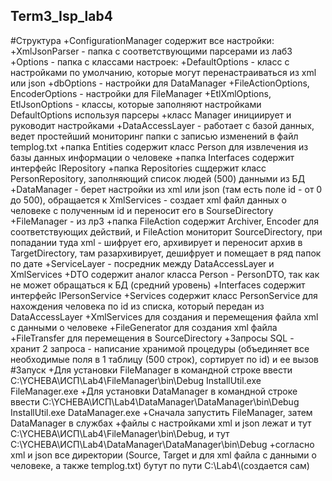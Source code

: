 ## Term3_Isp_lab4
#Структура
+ConfigurationManager содержит все настройки:
    +XmlJsonParser - папка с соответствующими парсерами из лаб3
    +Options - папка с классами настроек:
          +DefaultOptions - класс с настройками по умолчанию, которые могут перенастраиваться из xml или json
          +dbOptions - настройки для DataManager
          +FileActionOptions, EncoderOptions - настройки для FileManager
          +EtlXmlOptions, EtlJsonOptions - классы, которые заполняют настройками DefaultOptions используя парсеры
    +класс Manager инициирует и руководит настройками
+DataAccessLayer - работает с базой данных, ведет простейший мониторинг папки с записью изменений в файл templog.txt
    +папка Entities содержит класс Person для извлечения из базы данных информации о человеке
    +папка Interfaces содержит интерфейс IRepository
    +папка Repositories сщдержит класс PersonRepository, заполняющий список людей (500) данными из БД
+DataManager - берет настройки из xml или json (там есть поле id - от 0 до 500), обращается к XmlServices - создает 
xml файл данных о человеке с полученным id и переносит его в SourseDirectory
+FileManager - из лр3
    +папка FileAction содержит Archiver, Encoder для соответствующих действий, и FileAction мониторит SourceDirectory, при попадании туда xml - 
    шифрует его, архивирует и переносит архив в TargetDirectory, там разархивирует, дешифрует и помещает в ряд папок по дате
+ServiceLayer - посредник между DataAccessLayer и XmlServices
    +DTO содержит аналог класса Person - PersonDTO, так как не может обращаться к БД (средний уровень)
    +Interfaces содержит интерфейс IPersonService
    +Services содержит класс PersonService для нахождения человека по id из списка, который передан из DataAccessLayer
+XmlServices для создания и перемещения файла xml с данными о человеке
    +FileGenerator для создания xml файла
    +FileTransfer для перемещения в SourceDirectory
+Запросы SQL - хранит 2 запроса - написание хранимой процедуры (объединяет все необходимые поля в 1 таблицу (500 строк), сортирует по id) и ее вызов
#Запуск
+Для установки FileManager в командной строке ввести 
  C:\YCHEBA\ИСП\Lab4\FileManager\bin\Debug
  InstallUtil.exe FileManager.exe
+Для установки DataManager в командной строке ввести 
  C:\YCHEBA\ИСП\Lab4\DataManager\DataManager\bin\Debug
  InstallUtil.exe DataManager.exe
+Сначала запустить FileManager, затем DataManager в службах
+файлы с настройками xml и json лежат и тут C:\YCHEBA\ИСП\Lab4\FileManager\bin\Debug, и тут C:\YCHEBA\ИСП\Lab4\DataManager\DataManager\bin\Debug
+согласно xml и json все директории (Source, Target и для xml  файла с данными о человеке, а также templog.txt) бутут по пути C:\\Lab4\\(создается сам)
